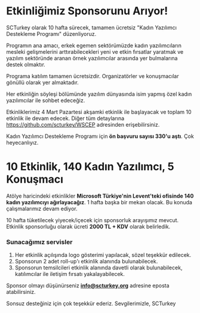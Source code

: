 # Etkinliğimiz Sponsorunu Arıyor!

SCTurkey olarak 10 hafta sürecek, tamamen ücretsiz "Kadın Yazılımcı Destekleme Programı" düzenliyoruz.

Programın ana amacı, erkek egemen sektörümüzde kadın yazılımcıların mesleki gelişmelerini arttırabilecekleri yeni ve etkin fırsatlar yaratmak ve yazılım sektöründe aranan örnek yazılımcılar arasında yer bulmalarına destek olmaktır.

Programa katılım tamamen ücretsizdir. Organizatörler ve konuşmacılar gönüllü olarak yer almaktadır.

Her etkinliğin söyleşi bölümünde yazılım dünyasında isim yapmış özel kadın yazılımcılar ile sohbet edeceğiz.

Etkinliklerimiz 4 Mart Pazartesi akşamki etkinlik ile başlayacak ve toplam 10 etkinlik ile devam edecek. Diğer tüm detaylarına https://github.com/scturkey/WSCEP adresinden erişebilirsiniz.

Kadın Yazılımcı Destekleme Programı için **ön başvuru sayısı 330'u aştı**. Çok heyecanlıyız.

# 10 Etkinlik, 140 Kadın Yazılımcı, 5 Konuşmacı

Atölye haricindeki etkinlikler **Microsoft Türkiye'nin Levent'teki ofisinde 140 kadın yazılımcıyı ağırlayacağız**. 1 hafta başka bir mekan olacak. Bu konuda çalışmalarımız devam ediyor.

10 hafta tüketilecek yiyecek/içecek için sponsorluk arayışımız mevcut. Etkinlik sponsorluğu olarak ücreti **2000 TL + KDV** olarak belirledik.

### Sunacağımız servisler

1. Her etkinlik açılışında logo gösterimi yapılacak, sözel teşekkür edilecek.
2. Sponsorun 2 adet roll-up'ı etkinlik alanında bulunabilecek.
3. Sponsorun temsilcileri etkinlik alanında davetli olarak bulunabilecek, katılımcılar ile iletişim fırsatı yakalayabilecek.

Sponsor olmayı düşünürseniz [**info@scturkey.org**](mailto:info@scturkey.org) adresine eposta atabilirsiniz.

Sonsuz desteğiniz için çok teşekkür ederiz.
Sevgilerimizle,
SCTurkey
